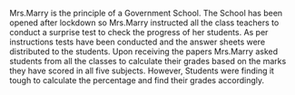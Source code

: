 Mrs.Marry is the principle of a Government School. 
The School has been opened after lockdown so Mrs.Marry instructed all the class teachers to conduct a surprise test to check the progress of her students.
As per instructions tests have been conducted and the answer sheets were distributed to the students. 
Upon receiving the papers Mrs.Marry asked students from all the classes to calculate their grades based on the marks they have scored in all five subjects. 
However, Students were finding it tough to calculate the percentage and find their grades accordingly.
